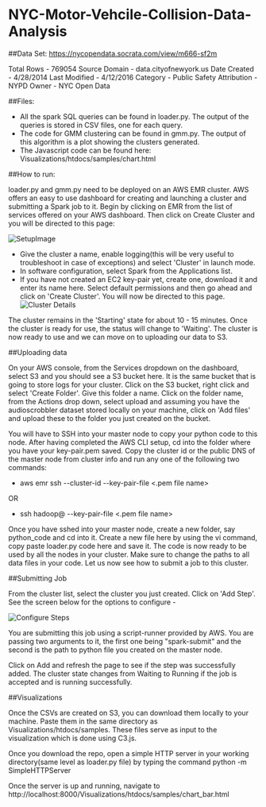 # NYC-Motor-Vehcile-Collision-Data-Analysis

##Data Set:
https://nycopendata.socrata.com/view/m666-sf2m

Total Rows - 769054
Source Domain - data.cityofnewyork.us
Date Created - 4/28/2014
Last Modified - 4/12/2016
Category - Public Safety
Attribution - NYPD
Owner - NYC Open Data


##Files:

* All the spark SQL queries can be found in loader.py. The output of the queries is stored in CSV files, one for each query.
* The code for GMM clustering can be found in gmm.py. The output of this algorithm is a plot showing the clusters generated. 
* The Javascript code can be found here: Visualizations/htdocs/samples/chart.html

##How to run:

loader.py and gmm.py need to be deployed on an AWS EMR cluster. 
AWS offers an easy to use dashboard for creating and launching a cluster and submitting a Spark job to it. Begin by clicking on EMR from the list of services offered on your AWS dashboard. Then click on Create Cluster and you will be directed to this page: 

![SetupImage](http://i.imgur.com/arhxIA9.png)


* Give the cluster a name, enable logging(this will be very useful to troubleshoot in case of exceptions) and select 'Cluster' in launch mode. 
* In software configuration, select Spark from the Applications list. 
* If you have not created an EC2 key-pair yet, create one, download it and enter its name here. Select default permissions and then go ahead and click on 'Create Cluster'.
You will now be directed to this page.
![Cluster Details](http://i.imgur.com/7EQguTV.png)

The cluster remains in the 'Starting' state for about 10 - 15 minutes. Once the cluster is ready for use, the status will change to 'Waiting'. The cluster is now ready to use and we can move on to uploading our data to S3.


##Uploading data

On your AWS console, from the Services dropdown on the dashboard, select S3 and you should see a S3 bucket here. It is the same bucket that is going to store logs for your cluster. Click on the S3 bucket, right click and select 'Create Folder'. Give this folder a name. Click on the folder name, from the Actions drop down, select upload and assuming you have the audioscrobbler dataset stored locally on your machine, click on 'Add files' and upload these to the folder you just created on the bucket.

You will have to SSH into your master node to copy your python code to this node. After having completed the AWS CLI setup, cd into the folder where you have your key-pair.pem saved. Copy the cluster id or the public DNS of the master node from cluster info and run any one of the following two commands:

* aws emr ssh --cluster-id <id> --key-pair-file <.pem file name>

OR

* ssh hadoop@<public dns of master> --key-pair-file <.pem file name>

Once you have sshed into your master node, create a new folder, say python_code and cd into it. Create a new file here by using the vi command, copy paste loader.py code here and save it. The code is now ready to be used by all the nodes in your cluster. Make sure to change the paths to all data files in your code.  Let us now see how to submit a job to this cluster.

##Submitting Job

From the cluster list, select the cluster you just created. Click on 'Add Step'. See the screen below for the options to configure -

![Configure Steps](http://i.imgur.com/cUzMbUt.png)

You are submitting this job using a script-runner provided by AWS. You are passing two arguments to it, the first one being "spark-submit" and the second is the path to python file you created on the master node.

Click on Add and refresh the page to see if the step was successfully added. The cluster state changes from Waiting to Running if the job is accepted and is running successfully.

##Visualizations

Once the CSVs are created on S3, you can download them locally to your machine. Paste them in the same directory as Visualizations/htdocs/samples. These files serve as input to the visualization which is done using C3.js. 

Once you download the repo, open a simple HTTP server in your working directory(same level as loader.py file) by typing the command
python -m SimpleHTTPServer

Once the server is up and running, navigate to http://localhost:8000/Visualizations/htdocs/samples/chart_bar.html



